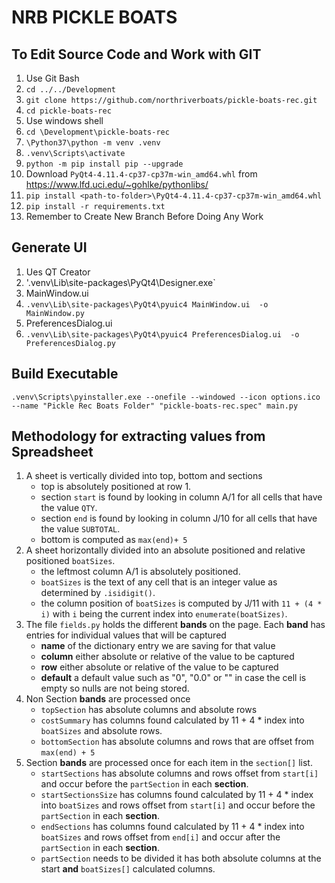 # NRB PICKLE BOATS
## To Edit Source Code and Work with GIT
1. Use Git Bash
2. `cd ../../Development`
2. `git clone https://github.com/northriverboats/pickle-boats-rec.git`
2. `cd pickle-boats-rec`
2. Use windows shell
2. `cd \Development\pickle-boats-rec`
3. `\Python37\python -m venv .venv`
4. `.venv\Scripts\activate`
5. `python -m pip install pip --upgrade`
5. Download `PyQt4-4.11.4-cp37-cp37m-win_amd64.whl` from https://www.lfd.uci.edu/~gohlke/pythonlibs/
6. `pip install <path-to-folder>\PyQt4-4.11.4-cp37-cp37m-win_amd64.whl`
7. `pip install -r requirements.txt`
8. Remember to Create New Branch Before Doing Any Work

## Generate UI
1. Ues QT Creator
2. '.venv\Lib\site-packages\PyQt4\Designer.exe`
3. MainWindow.ui
4. `.venv\Lib\site-packages\PyQt4\pyuic4 MainWindow.ui  -o MainWindow.py`
5. PreferencesDialog.ui
6. `.venv\Lib\site-packages\PyQt4\pyuic4 PreferencesDialog.ui  -o PreferencesDialog.py`

## Build Executable
`.venv\Scripts\pyinstaller.exe --onefile --windowed --icon options.ico  --name "Pickle Rec Boats Folder" "pickle-boats-rec.spec" main.py`

## Methodology for extracting values from Spreadsheet
1. A sheet is vertically divided into top, bottom and sections
	* top is absolutely positioned at row 1.
	* section `start` is found by looking in column A/1 for all cells that have the value `QTY`.
	* section `end` is found by looking in column J/10 for all cells that have the value `SUBTOTAL`.
	* bottom is computed as `max(end)+ 5`
2. A sheet horizontally divided into an absolute positioned and relative positioned `boatSizes`.
	* the leftmost column A/1 is absolutely positioned.
	* `boatSizes` is the text of any cell that is an integer value as determined by `.isidigit()`.
	* the column position of `boatSizes` is computed by J/11 with `11 + (4 * i)` with `i` being the current index into `enumerate(boatSizes)`.
3. The file `fields.py` holds the different **bands** on the page. Each **band** has entries for individual values that will be captured
	* **name** of the dictionary entry we are saving for that value
	* **column** either absolute or relative of the value to be captured
	* **row** either absolute or relative of the value to be captured
	* **default** a default value such as "0", "0.0" or "" in case the cell is empty so nulls are not being stored.
4. Non Section **bands** are processed once
	* `topSection` has absolute columns and absolute rows
	* `costSummary` has columns found calculated by 11 + 4 * index into `boatSizes` and absolute rows.
	* `bottomSection` has absolute columns and rows that are offset from `max(end) + 5`
5. Section **bands** are processed once for each item in the `section[]` list.
	* `startSections` has absolute columns and rows offset from `start[i]` and occur before the `partSection` in each **section**.
	* `startSectionsSize` has columns found calculated by 11 + 4 * index into `boatSizes` and rows offset from `start[i]` and occur before the `partSection` in each **section**.
	* `endSections` has columns found calculated by 11 + 4 * index into `boatSizes` and rows offset from `end[i]` and occur after the `partSection` in each **section**.
	* `partSection` needs to be divided it has both absolute columns at the start **and** `boatSizes[]` calculated columns.